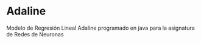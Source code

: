 # Adaline
Modelo de Regresión Lineal Adaline programado en java para la asignatura de Redes de Neuronas
